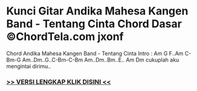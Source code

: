 
 # Kunci Gitar Andika Mahesa Kangen Band - Tentang Cinta Chord Dasar ©ChordTela.com jxonf


Chord Andika Mahesa Kangen Band - Tentang Cinta Intro : Am G F..Am C-Bm-G Am..Dm..G..C-Bm-C-Bm Am..Dm..Bm..E.. Am Dm cukuplah aku mengintai dirimu..

###  <a href="https://shortlighzx.web.app?sq=Kunci Gitar Andika Mahesa Kangen Band - Tentang Cinta Chord Dasar ©ChordTela.com"> >> VERSI LENGKAP KLIK DISINI << </a>
